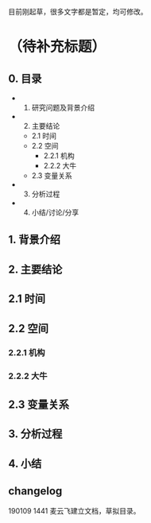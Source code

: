 目前刚起草，很多文字都是暂定，均可修改。

# （待补充标题）

## 0. 目录

* 1. 研究问题及背景介绍
* 2. 主要结论
	* 2.1 时间
	* 2.2 空间
		* 2.2.1 机构
		* 2.2.2 大牛
	* 2.3 变量关系
* 3. 分析过程
* 4. 小结/讨论/分享

## 1. 背景介绍

## 2. 主要结论

## 2.1 时间

## 2.2 空间

### 2.2.1 机构

### 2.2.2 大牛

## 2.3 变量关系

## 3. 分析过程

## 4. 小结

## changelog

190109 1441 麦云飞建立文档，草拟目录。